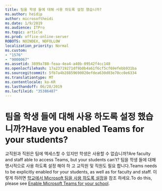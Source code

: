 ```yaml
---
title: 팀을 학생 들에 대해 사용 하도록 설정 했습니까?
ms.author: heidip
author: microsoftheidi
ms.date: 1/9/2019
ms.audience: ITPro
ms.topic: article
ms.prod: office-online-server
ROBOTS: NOINDEX, NOFOLLOW
localization_priority: Normal
ms.custom:
- "1576"
- "9000067"
ms.assetid: 3899a788-feaa-4ea4-a40b-09542f4cc148
ms.openlocfilehash: 17a23719271df9b0b4a61f6cf5cf69efebb931ba
ms.sourcegitcommit: 5fb7a4b28859690020efdea630d03e70cc0e6334
ms.translationtype: MT
ms.contentlocale: ko-KR
ms.lasthandoff: 06/28/2019
ms.locfileid: "35386487"
---
```

# <a name="have-you-enabled-teams-for-your-students"></a><span data-ttu-id="2fb3b-102">팀을 학생 들에 대해 사용 하도록 설정 했습니까?</span><span class="sxs-lookup"><span data-stu-id="2fb3b-102">Have you enabled Teams for your students?</span></span>

<span data-ttu-id="2fb3b-103">교직원과 직원은 팀에 액세스할 수 있지만 학생은 사용할 수 없습니까?</span><span class="sxs-lookup"><span data-stu-id="2fb3b-103">Are faculty and staff able to access Teams, but your students can't?</span></span> <span data-ttu-id="2fb3b-104">팀을 학생 들에 대해 명시적으로 사용 하도록 설정 해야 하 고 교직원 및 직원도 필요 합니다.</span><span class="sxs-lookup"><span data-stu-id="2fb3b-104">Teams needs to be explicitly enabled for your students, as well as for faculty and staff.</span></span> <span data-ttu-id="2fb3b-105">이렇게 하려면 [학교에서 Microsoft 팀을 사용 하도록 설정](https://docs.microsoft.com/education/get-started/enable-microsoft-teams)을 참조 하세요.</span><span class="sxs-lookup"><span data-stu-id="2fb3b-105">To do this, please see [Enable Microsoft Teams for your school](https://docs.microsoft.com/education/get-started/enable-microsoft-teams).</span></span>
  